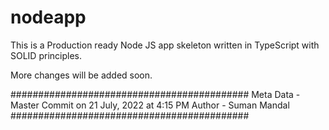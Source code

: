 # nodeapp

This is a Production ready Node JS app skeleton written in TypeScript with SOLID principles.

More changes will be added soon.

###########################################
Meta Data -
Master Commit on 21 July, 2022 at 4:15 PM
Author - Suman Mandal
###########################################
